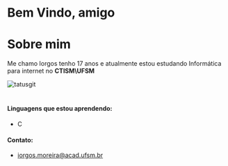 # Bem Vindo, amigo


# Sobre mim
Me chamo Iorgos tenho 17 anos e atualmente estou estudando Informática para internet no **CTISM\UFSM**

![tatusgit](https://github-readme-stats.vercel.app/api?username=iorgosogroi&show_icons=true&theme=radical)

#
#### Linguagens que estou aprendendo:
- C

#### Contato:
- iorgos.moreira@acad.ufsm.br





